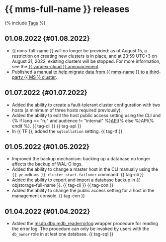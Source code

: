 # {{ mms-full-name }} releases

{% include [Tags](../_includes/mdb/release-notes-tags.md) %}

## 01.08.2022 {#01.08.2022}

* {{ mms-full-name }} will no longer be provided: as of August 15, a restriction on creating new clusters is in place, and at 23:59 UTC+3 on August 31, 2022, existing clusters will be stopped. For more information, see the [{{ yandex-cloud }} announcement](https://cloud.yandex.ru/blog/posts/2022/07/microsoft-suspension).
* Published a [manual to help migrate data from {{ mms-name }} to a third-party {{ MS }} cluster](tutorials/outbound-migration.md).

## 01.07.2022 {#01.07.2022}

* Added the ability to create a fault-tolerant cluster configuration with two hosts (a minimum of three hosts required previously).
* Added the ability to edit the host public access setting using the CLI and {% if lang == "ru" and audience != "internal" %}[API](../glossary/rest-api.md){% else %}API{% endif %}. {{ tag-cli }} {{ tag-api }}
* In {{ TF }}, added the `sqlcollation` setting. {{ tag-tf }}

## 01.05.2022 {#01.05.2022}

* Improved the backup mechanism: backing up a database no longer affects the backup of WAL-G logs.
* Added the ability to change a master host in the CLI manually using the `{{ yc-mdb-ms }} cluster start-failover` command. {{ tag-cli }}
* Added the ability to [export](operations/cluster-backups.md#objstorage-export) and [import](operations/cluster-backups.md#objstorage-import) a database backup in {{ objstorage-full-name }}. {{ tag-cli }} {{ tag-con }}
* Added the ability to change the public access setting for a host in the management console. {{ tag-con }}

## 01.04.2022 {#01.04.2022}

* Added the [msdb.dbo.mdb_readerrorlog](https://www.sqlshack.com/read-sql-server-error-logs-using-the-xp_readerrorlog-command/) wrapper procedure for reading the error log. The procedure can only be invoked by users with the `db_owner` role in at lest one database. {{ tag-sql }}
